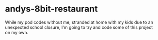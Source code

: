 # andys-8bit-restaurant

While my pod codes without me, stranded at home with my kids due to an unexpected school closure, I'm going to try and code some of this project on my own.
